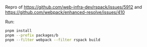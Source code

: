 Repro of https://github.com/web-infra-dev/rspack/issues/5912 and https://github.com/webpack/enhanced-resolve/issues/410

Run:

```bash
pnpm install
pnpm --prefix packages/b
pnpm --filter webpack --filter rspack build
```